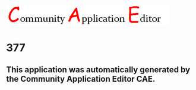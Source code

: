 ![CAE](https://github.com/CAE-Community-Application-Editor/CAE-Deployment-Temp/blob/master/img/logo.png)  

377
===================


This application was automatically generated by the Community Application Editor CAE.  
---------------
